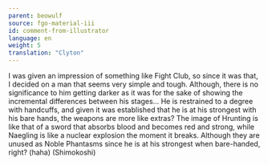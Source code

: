 ```yaml
---
parent: beowulf
source: fgo-material-iii
id: comment-from-illustrator
language: en
weight: 5
translation: "Clyton"
---
```


I was given an impression of something like Fight Club, so since it was that, I decided on a man that seems very simple and tough. Although, there is no significance to him getting darker as it was for the sake of showing the incremental differences between his stages… He is restrained to a degree with handcuffs, and given it was established that he is at his strongest with his bare hands, the weapons are more like extras? The image of Hrunting is like that of a sword that absorbs blood and becomes red and strong, while Naegling is like a nuclear explosion the moment it breaks. Although they are unused as Noble Phantasms since he is at his strongest when bare-handed, right? (haha) (Shimokoshi)
